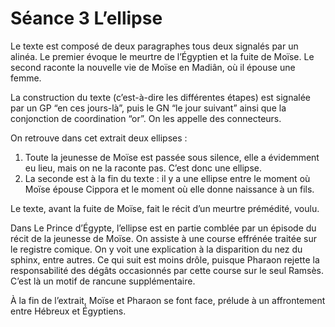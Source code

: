 # Séance 3 L’ellipse

Le texte est composé de deux paragraphes tous deux signalés par un alinéa. Le premier évoque le meurtre de l’Égyptien et la fuite de Moïse. Le second raconte la nouvelle vie de Moïse en Madiân, où il épouse une femme.

La construction du texte (c’est-à-dire les différentes étapes) est signalée par un GP “en ces jours-là”, puis le GN “le jour suivant” ainsi que la conjonction de coordination “or”. On les appelle des connecteurs.

On retrouve dans cet extrait deux ellipses :

1. Toute la jeunesse de Moïse est passée sous silence, elle a évidemment eu lieu, mais on ne la raconte pas. C’est donc une ellipse.
2. La seconde est à la fin du texte : il y a une ellipse entre le moment où Moïse épouse Cippora et le moment où elle donne naissance à un fils.

Le texte, avant la fuite de Moïse, fait le récit d’un meurtre prémédité, voulu.

Dans Le Prince d’Égypte, l’ellipse est en partie comblée par un épisode du récit de la jeunesse de Moïse. On assiste à une course effrénée traitée sur le registre comique. On y voit une explication à la disparition du nez du sphinx, entre autres. Ce qui suit est moins drôle, puisque Pharaon rejette la responsabilité des dégâts occasionnés par cette course sur le seul Ramsès. C’est là un motif de rancune supplémentaire.

À la fin de l’extrait, Moïse et Pharaon se font face, prélude à un affrontement entre Hébreux et Égyptiens.
